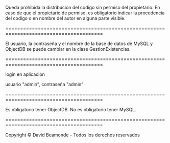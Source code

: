 Queda prohibida la distribucion del codigo sin permiso del propietario.
En caso de que el propietario de permiso, es obligatorio indicar la
procedencia del codigo o en nombre del autor en alguna parte visible.

=======================================================================================

El usuario, la contraseña y el nombre de la base de datos de MySQL
y ObjectDB se puede cambiar en la clase GestionExistencias.

=======================================================================================

login en aplicacion

usuario "admin", contraseña "admin"

=======================================================================================

Es obligatorio tener ObjectDB.
No es obligatorio tener MySQL.

=======================================================================================

Copyright © David Beamonde – Todos los derechos reservados

